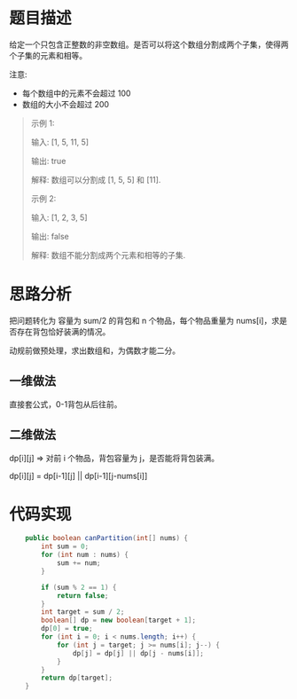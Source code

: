 # 题目描述
给定一个只包含正整数的非空数组。是否可以将这个数组分割成两个子集，使得两个子集的元素和相等。

 注意:
-  每个数组中的元素不会超过 100
-  数组的大小不会超过 200


> 示例 1:
> 
> 输入: [1, 5, 11, 5]
> 
> 输出: true
> 
> 解释: 数组可以分割成 [1, 5, 5] 和 [11].
>  
> 
> 示例 2:
> 
> 输入: [1, 2, 3, 5]
> 
> 输出: false
> 
> 解释: 数组不能分割成两个元素和相等的子集.
> 


# 思路分析
把问题转化为 容量为 sum/2 的背包和 n 个物品，每个物品重量为 nums[i]，求是否存在背包恰好装满的情况。

动规前做预处理，求出数组和，为偶数才能二分。

## 一维做法
直接套公式，0-1背包从后往前。

## 二维做法
dp[i][j] => 对前 i 个物品，背包容量为 j，是否能将背包装满。

dp[i][j] = dp[i-1][j] || dp[i-1][j-nums[i]]


# 代码实现
```java
    public boolean canPartition(int[] nums) {
        int sum = 0;
        for (int num : nums) {
            sum += num;
        }

        if (sum % 2 == 1) {
            return false;
        }
        int target = sum / 2;
        boolean[] dp = new boolean[target + 1];
        dp[0] = true;
        for (int i = 0; i < nums.length; i++) {
            for (int j = target; j >= nums[i]; j--) {
                dp[j] = dp[j] || dp[j - nums[i]];
            }
        }
        return dp[target];
    }
```